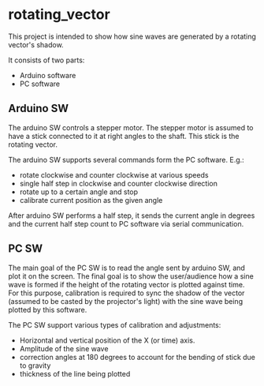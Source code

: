 # rotating_vector

This project is intended to show how sine waves are generated by a rotating vector's shadow.

It consists of two parts:

* Arduino software
* PC software

## Arduino SW

The arduino SW controls a stepper motor.  The stepper motor is assumed to have a stick connected to it at right angles to the shaft.
This stick is the rotating vector.

The arduino SW supports several commands form the PC software. E.g.:

* rotate clockwise and counter clockwise at various speeds
* single half step in clockwise and counter clockwise direction
* rotate up to a certain angle and stop
* calibrate current position as the given angle

After arduino SW performs a half step, it sends the current angle in degrees and the current half step count to PC software via serial communication.

## PC SW

The main goal of the PC SW is to read the angle sent by arduino SW, and plot it on the screen.
The final goal is to show the user/audience how a sine wave is formed if the height of the
rotating vector is plotted against time.  For this purpose, calibration is required to sync the shadow
of the vector (assumed to be casted by the projector's light) with the sine wave being plotted
by this software.

The PC SW support various types of calibration and adjustments:

* Horizontal and vertical position of the X (or time) axis.
* Amplitude of the sine wave
* correction angles at 180 degrees to account for the bending of stick due to gravity
* thickness of the line being plotted
